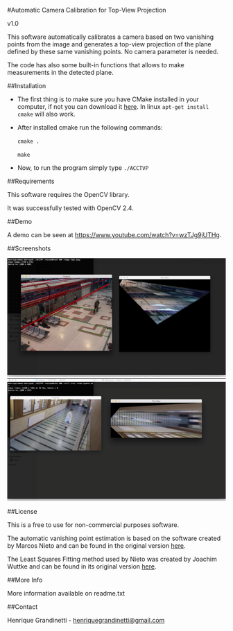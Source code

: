 #Automatic Camera Calibration for Top-View Projection

v1.0

This software automatically calibrates a camera based on two vanishing points from the image and generates a top-view projection of the plane defined by these same vanishing points. No camera parameter is needed.

The code has also some built-in functions that allows to make measurements in the detected plane.

##Installation

* The first thing is to make sure you have CMake installed in your computer, if not you can download it [here](http://www.cmake.org/download/). In linux `apt-get install cmake` will also work.

* After installed cmake run the following commands:

  `cmake .`

  `make`

* Now, to run the program simply type `./ACCTVP`

##Requirements

This software requires the OpenCV library.

It was successfully tested with OpenCV 2.4.

##Demo

A demo can be seen at https://www.youtube.com/watch?v=wzTJg9jUTHg.

##Screenshots

![alt tag](https://github.com/henriquegrandinetti/ACCTVP/blob/master/screenshots/screenshot1.png)
![alt tag](https://github.com/henriquegrandinetti/ACCTVP/blob/master/screenshots/screenshot2.png)

##License

This is a free to use for non-commercial purposes software.

The automatic vanishing point estimation is based on the software created by Marcos Nieto and can be found in the original version [here](www.marcosnieto.net/vanishingPoint).

The Least Squares Fitting method used by Nieto was created by Joachim Wuttke and can be found in its original version [here](www.messen-und-deuten.de/lmfit).

##More Info

More information available on readme.txt

##Contact

Henrique Grandinetti - henriquegrandinetti@gmail.com